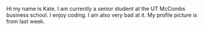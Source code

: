 Hi my name is Kate. I am currently a senior student at the UT McCombs business school. I enjoy coding. I am also very bad at it. My profile picture is from last week.

<!---
Kat-Wang/Kat-Wang is a ✨ special ✨ repository because its `README.md` (this file) appears on your GitHub profile.
You can click the Preview link to take a look at your changes.
--->
